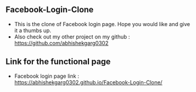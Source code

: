 ## Facebook-Login-Clone
- This is the clone of Facebook login page. Hope you would like and give it a thumbs up.
- Also check out my other project on my github : https://github.com/abhishekgarg0302
## Link for the functional page
- Facebook login page link : https://abhishekgarg0302.github.io/Facebook-Login-Clone/
